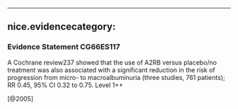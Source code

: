 
---
nice.evidencecategory: 
---

### Evidence Statement CG66ES117
A Cochrane review237 showed that the use of A2RB versus placebo/no treatment was also
associated with a significant reduction in the risk of progression from micro- to
macroalbuminuria (three studies, 761 patients); RR 0.45, 95% CI 0.32 to 0.75. Level 1++

[@2005]

